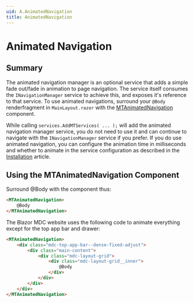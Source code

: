 ```yaml
---
uid: A.AnimatedNavigation
title: AnimatedNavigation
---
```

# Animated Navigation

## Summary

The animated navigation manager is an optional service that adds a simple fade out/fade in animation to page navigation. The service
itself consumes the `INavigationManager` service to achieve this, and exposes it's reference to that service. To use animated navigations,
surround your `@Body` renderfragment in `MainLayout.razor` with the [MTAnimatedNavigation](xref:C.MTAnimatedNavigation) component.

While calling `services.AddMTServices( ... );` will add the animated navigation manager service, you do not need to use it and can continue
to navigate with the `INavigationManager` service if you prefer. If you do use animated navigation, you can configure the animation time in milliseconds
and whether to animate in the service configuration as described in the [Installation](xref:A.Installation) article.

## Using the MTAnimatedNavigation Component

Surround @Body with the component thus:

```html
<MTAnimatedNavigation>
    @Body
</MTAnimatedNavigation>
```

The Blazor MDC website uses the following code to animate everything except for the top app bar and drawer:

```html
<MTAnimatedNavigation>
    <div class="mdc-top-app-bar--dense-fixed-adjust">
        <div class="main-content">
            <div class="mdc-layout-grid">
                <div class="mdc-layout-grid__inner">
                    @Body
                </div>
            </div>
        </div>
    </div>
</MTAnimatedNavigation>
```
